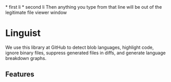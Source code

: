 <div><div></div></div>
* first li 
* second li 
</article>
Then anything you type from that line will be out of the legitimate file viewer window


# Linguist

We use this library at GitHub to detect blob languages, highlight code, ignore binary files, suppress generated files in diffs, and generate language breakdown graphs.

## Features
